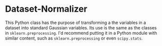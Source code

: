 # Dataset-Normalizer
This Python class has the purpose of transforming a the variables in a dataset into standard Gaussian variables. 
Its use is the same as the classes in `sklearn.preprocessing`.
I'd recommend putting it in a Python module with similar content, such as `sklearn.preprocessing` or even `scipy.stats`.

